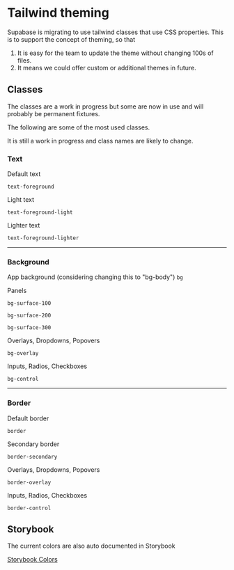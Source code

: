 # Tailwind theming

Supabase is migrating to use tailwind classes that use CSS properties.
This is to support the concept of theming, so that

1. It is easy for the team to update the theme without changing 100s of files.
2. It means we could offer custom or additional themes in future.

## Classes

The classes are a work in progress but some are now in use and will probably be permanent fixtures.

The following are some of the most used classes.

It is still a work in progress and class names are likely to change.

### Text

Default text

`text-foreground`

Light text

`text-foreground-light`

Lighter text

`text-foreground-lighter`

---

### Background

App background
(considering changing this to "bg-body")
`bg`

Panels

`bg-surface-100`

`bg-surface-200`

`bg-surface-300`

Overlays, Dropdowns, Popovers

`bg-overlay`

Inputs, Radios, Checkboxes

`bg-control`

---

### Border

Default border

`border`

Secondary border

`border-secondary`

Overlays, Dropdowns, Popovers

`border-overlay`

Inputs, Radios, Checkboxes

`border-control`

## Storybook

The current colors are also auto documented in Storybook

[Storybook Colors](https://ui-storybook-pre-release.vercel.app/)
